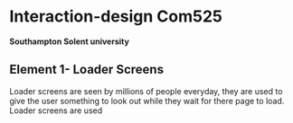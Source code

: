 # Interaction-design Com525
**Southampton Solent university**

## Element 1- Loader Screens ##

Loader screens are seen by millions of people everyday, they are used to give the user something to look out while they wait for there page to load. Loader screens are used 
